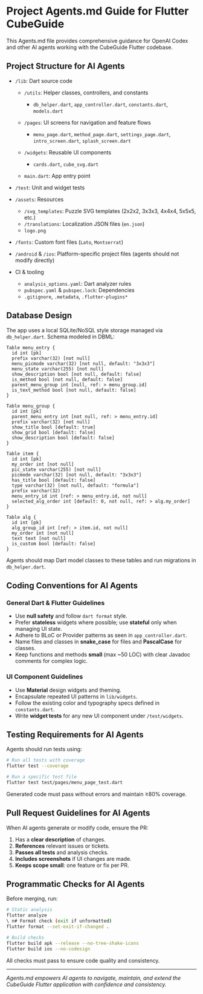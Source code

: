 # Project Agents.md Guide for Flutter CubeGuide

This Agents.md file provides comprehensive guidance for OpenAI Codex and other AI agents working with the CubeGuide Flutter codebase.

## Project Structure for AI Agents

* `/lib`: Dart source code

    * `/utils`: Helper classes, controllers, and constants

        * `db_helper.dart`, `app_controller.dart`, `constants.dart`, `models.dart`
    * `/pages`: UI screens for navigation and feature flows

        * `menu_page.dart`, `method_page.dart`, `settings_page.dart`, `intro_screen.dart`, `splash_screen.dart`
    * `/widgets`: Reusable UI components

        * `cards.dart`, `cube_svg.dart`
    * `main.dart`: App entry point
* `/test`: Unit and widget tests
* `/assets`: Resources

    * `/svg_templates`: Puzzle SVG templates (2x2x2, 3x3x3, 4x4x4, 5x5x5, etc.)
    * `/translations`: Localization JSON files (`en.json`)
    * `logo.png`
* `/fonts`: Custom font files (`Lato`, `Montserrat`)
* `/android` & `/ios`: Platform-specific project files (agents should not modify directly)
* CI & tooling

    * `analysis_options.yaml`: Dart analyzer rules
    * `pubspec.yaml` & `pubspec.lock`: Dependencies
    * `.gitignore`, `.metadata`, `.flutter-plugins*`

## Database Design

The app uses a local SQLite/NoSQL style storage managed via `db_helper.dart`. Schema modeled in DBML:

```dbml
Table menu_entry {
  id int [pk]
  prefix varchar(32) [not null]
  menu_picmode varchar(32) [not null, default: "3x3x3"]
  menu_state varchar(255) [not null]
  show_description bool [not null, default: false]
  is_method bool [not null, default: false]
  parent_menu_group int [null, ref: > menu_group.id]
  is_text_method bool [not null, default: false]
}

Table menu_group {
  id int [pk]
  parent_menu_entry int [not null, ref: > menu_entry.id]
  prefix varchar(32) [not null]
  show_title bool [default: true]
  show_grid bool [default: false]
  show_description bool [default: false]
}

Table item {
  id int [pk]
  my_order int [not null]
  pic_state varchar(255) [not null]
  picmode varchar(32) [not null, default: "3x3x3"]
  has_title bool [default: false]
  type varchar(32) [not null, default: "formula"]
  prefix varchar(32)
  menu_entry_id int [ref: > menu_entry.id, not null]
  selected_alg_order int [default: 0, not null, ref: > alg.my_order]
}

Table alg {
  id int [pk]
  alg_group_id int [ref: > item.id, not null]
  my_order int [not null]
  text text [not null]
  is_custom bool [default: false]
}
```

Agents should map Dart model classes to these tables and run migrations in `db_helper.dart`.

## Coding Conventions for AI Agents

### General Dart & Flutter Guidelines

* Use **null safety** and follow `dart format` style.
* Prefer **stateless** widgets where possible; use **stateful** only when managing UI state.
* Adhere to BLoC or Provider patterns as seen in `app_controller.dart`.
* Name files and classes in **snake\_case** for files and **PascalCase** for classes.
* Keep functions and methods **small** (max \~50 LOC) with clear Javadoc comments for complex logic.

### UI Component Guidelines

* Use **Material** design widgets and theming.
* Encapsulate repeated UI patterns in `lib/widgets`.
* Follow the existing color and typography specs defined in `constants.dart`.
* Write **widget tests** for any new UI component under `/test/widgets`.

## Testing Requirements for AI Agents

Agents should run tests using:

```bash
# Run all tests with coverage
flutter test --coverage

# Run a specific test file
flutter test test/pages/menu_page_test.dart
```

Generated code must pass without errors and maintain ≥80% coverage.

## Pull Request Guidelines for AI Agents

When AI agents generate or modify code, ensure the PR:

1. Has a **clear description** of changes.
2. **References** relevant issues or tickets.
3. **Passes all tests** and analysis checks.
4. **Includes screenshots** if UI changes are made.
5. **Keeps scope small**: one feature or fix per PR.

## Programmatic Checks for AI Agents

Before merging, run:

```bash
# Static analysis
flutter analyze
\ n# Format check (exit if unformatted)
flutter format --set-exit-if-changed .

# Build checks
flutter build apk --release --no-tree-shake-icons
flutter build ios --no-codesign
```

All checks must pass to ensure code quality and consistency.

---

*Agents.md empowers AI agents to navigate, maintain, and extend the CubeGuide Flutter application with confidence and consistency.*
